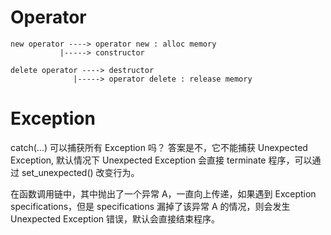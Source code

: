 # Operator
		    
	new operator ----> operator new : alloc memory
	           |-----> constructor
	
	delete operator ----> destructor
	              |-----> operator delete : release memory

     

# Exception
catch(...) 可以捕获所有 Exception 吗？ 答案是不，它不能捕获 Unexpected Exception, 默认情况下 Unexpected Exception 会直接 terminate 程序，可以通过 set_unexpected() 改变行为。

在函数调用链中，其中抛出了一个异常 A，一直向上传递，如果遇到 Exception specifications，但是 specifications 漏掉了该异常 A 的情况，则会发生 Unexpected Exception 错误，默认会直接结束程序。

